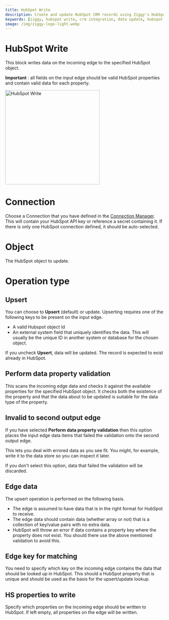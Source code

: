 ```yaml
---
title: HubSpot Write
description: Create and update HubSpot CRM records using Ziggy's HubSpot Write block. Complete guide for HubSpot data synchronization flows.
keywords: [ziggy, hubspot write, crm integration, data update, hubspot api, sync]
image: /img/ziggy-logo-light.webp
---
```


# HubSpot Write

This block writes data on the incoming edge to the specified HubSpot object.

**Important** : all fields on the input edge should be valid HubSpot properties and contain valid data for each property.

<img src="/img/flows/blocks/hubspot/hubspot-write.png" alt="HubSpot Write" width="300" />


# Connection
Choose a Connection that you have defined in the [Connection Manager](/user-guide/Connections). 
This will contain your HubSpot API key or reference a secret containing it. If there is only one HubSpot connection
defined, it should be auto-selected.

# Object 
The HubSpot object to update.

# Operation type
## Upsert
You can choose to **Upsert** (default) or update. Upserting requires one of the following keys to be present on the input edge.

- A valid Hubspot object Id
- An external system field that uniquely identifies the data. This will usually be the unique ID in another system or database for the chosen object.

If you uncheck **Upsert**, data will be updated. The record is expected to exist already in HubSpot.

## Perform data property validation
This scans the incoming edge data and checks it against the available properties for the specified HubSpot object.
It checks both the existence of the property and that the data about to be updated is suitable for the data type of the property.

## Invalid to second output edge
If you have selected **Perform data property validation** then this option places the input edge data items that failed the validation
onto the second output edge.

This lets you deal with errored data as you see fit. You might, for example, write it to the data store so you can inspect it later.

If you don't select this option, data that failed the validation will be discarded.

## Edge data
The upsert operation is performed on the following basis.

- The edge is assumed to have data that is in the right format for HubSpot to receive.
- The edge data should contain data (whether array or not) that is a collection of key/value pairs with no extra data.
- HubSpot will throw an error if data contains a property key where the property does not exist. You should there use the above mentioned validation to avoid this.

## Edge key for matching 
You need to specify which key on the incoming edge contains the data that should be looked up in HubSpot.
This should a HubSpot property that is unique and should be used as the basis for the upsert/update lookup.

## HS properties to write
Specify which properties on the incoming edge should be written to HubSpot. 
If left empty, all properties on the edge will be written.

